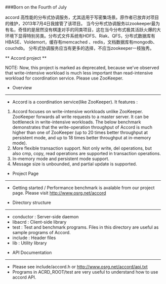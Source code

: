 ###Born on the Fourth of July

accord  高性能的分布式协调服务，尤其适用于写密集场景。原作者已放弃对项目的维护，2013年7月4日我接管了该项目。
当今分布式协调服务以zookeeper最为有名，奇怪的是居然没有棋逢对手的同类项目，这在当今分布式极其活跃火爆的大环境下显得特别另类。分布式文件系统有HDFS、Riak、QFS，分布式数据库有HBASE、Voldemort，缓存有memcached 、redis，文档数据库有mongodb、couchdb。
分布式协调服务应当有更多的选择，不应当zookeeper一枝独秀。

** Accord project **

NOTE: Now, this project is marked as deprecated, because we've observed that write-intensive
workload is much less important than read-intensive workload for coordination service. 
Please use ZooKeeper.

* Overview
----------
- Accord is a coordination service(like ZooKeeper). It features :

1. Accord focuses on write-intensive workloads unlike ZooKeeper. ZooKeeper forwards all write requests to a master server. It can be bottleneck in write-intensive workloads. The below benchmark demonstrates that the write-operation throughput of Accord is much higher than one of ZooKeeper (up to 20 times better throughput at persistent mode, and up to 18 times better throughput at in-memory mode).
2. More flexible transaction support. Not only write, del operations, but also cmp, copy, read operations are supported in transaction operations.
3. In-memory mode and persistent mode support.
4. Message size is unbounded, and partial update is supported.


* Project Page
----------
- Getting started / Performance benchmark is avalable from our project page. Please visit http://www.osrg.net/accord

* Directory structure
----------
- conductor	: Server-side daemon
- libacrd 	: Client-side library
- test		: Test and benchmark programs. Files in this directory are useful as sample programs of Accord.
- include	: Header files
- lib	 	: Utility library

* API Documentation
----------
- Please see include/accord.h or http://www.osrg.net/accord/api.txt
- Programs in ACRD_ROOT/test are very useful to understand how to use accord API.

